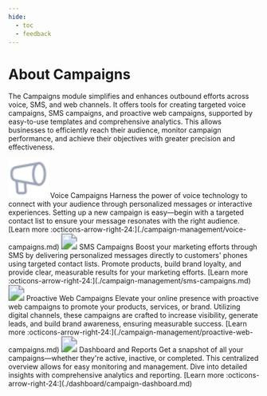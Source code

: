 ```yaml
---
hide:
  - toc
  - feedback
---
```

# About Campaigns
The Campaigns module simplifies and enhances outbound efforts across voice, SMS, and web channels. It offers tools for creating targeted voice campaigns, SMS campaigns, and proactive web campaigns, supported by easy-to-use templates and comprehensive analytics. This allows businesses to efficiently reach their audience, monitor campaign performance, and achieve their objectives with greater precision and effectiveness.

<kr-grid type="g2">
    <kr-grid-item>
        <img src="../images/campaigns.svg" style="zoom:200%;"></img>
        <kr-grid-title>Voice Campaigns</kr-grid-title>
        <kr-grid-desc>Harness the power of voice technology to connect with your audience through personalized messages or interactive experiences. Setting up a new campaign is easy—begin with a targeted contact list to ensure your message resonates with the right audience.</kr-grid-desc>
        [Learn more :octicons-arrow-right-24:](./campaign-management/voice-campaigns.md)
    </kr-grid-item>
    <kr-grid-item>
        <img src="../images/sms-campaigns.svg" style="zoom:200%;"></img>
        <kr-grid-title>SMS Campaigns</kr-grid-title>
        <kr-grid-desc>Boost your marketing efforts through SMS by delivering personalized messages directly to customers' phones using targeted contact lists. Promote products, build brand loyalty, and provide clear, measurable results for your marketing efforts. </kr-grid-desc>
        [Learn more :octicons-arrow-right-24:](./campaign-management/sms-campaigns.md)
    </kr-grid-item>
    <kr-grid-item>
        <img src="../images/proactive-web-campaigns.svg" style="zoom:200%;"></img>
        <kr-grid-title>Proactive Web Campaigns</kr-grid-title>
        <kr-grid-desc>Elevate your online presence with proactive web campaigns to promote your products, services, or brand. Utilizing digital channels, these campaigns are crafted to increase visibility, generate leads, and build brand awareness, ensuring measurable success.</kr-grid-desc>
        [Learn more :octicons-arrow-right-24:](./campaign-management/proactive-web-campaigns.md)
    </kr-grid-item>
    <kr-grid-item>
        <img src="../images/analytics.svg" style="zoom:200%;"></img>
        <kr-grid-title>Dashboard and Reports</kr-grid-title>
        <kr-grid-desc>Get a snapshot of all your campaigns—whether they're active, inactive, or completed. This centralized overview allows for easy monitoring and management. Dive into detailed insights with comprehensive analytics and reporting. </kr-grid-desc>
        [Learn more :octicons-arrow-right-24:](./dashboard/campaign-dashboard.md)
    </kr-grid-item>
</kr-grid>